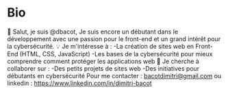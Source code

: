 # Bio
👋 Salut, je suis @dbacot,
Je suis encore un débutant dans le développement avec une passion pour le front-end et un grand intérêt pour la cybersécurité.
💡 Je m'intéresse à :
-La création de sites web en Front-End (HTML, CSS, JavaScript)
-Les bases de la cybersécurité pour mieux comprendre comment protéger les applications web
💞️ Je cherche à collaborer sur :
-Des petits projets de sites web
-Des initiatives pour débutants en cybersécurité
Pour me contacter : bacotdimitri@gmail.com ou linkedin :
https://www.linkedin.com/in/dimitri-bacot

